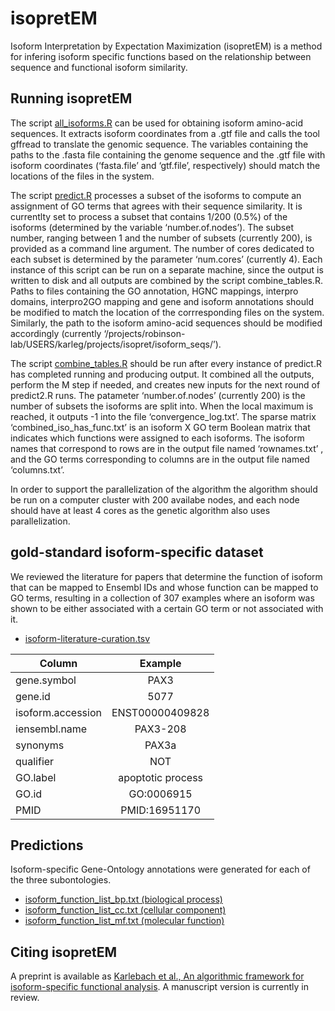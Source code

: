 # isopretEM

Isoform Interpretation by Expectation Maximization (isopretEM) is a method for infering isoform specific functions based on the relationship between sequence and functional isoform similarity. 


## Running isopretEM

The script [all_isoforms.R](https://github.com/TheJacksonLaboratory/isopretEM/blob/main/scripts/translate_isoforms.R) can be used for obtaining isoform amino-acid sequences. It extracts isoform coordinates from a .gtf file and calls the tool gffread to translate the genomic sequence. The variables containing the paths to the .fasta file containing the genome sequence and the .gtf file with isoform coordinates (‘fasta.file’ and ‘gtf.file’, respectively) should match the locations of the files in the system.

The script [predict.R](https://github.com/TheJacksonLaboratory/isopretEM/blob/main/scripts/predict.R) processes a subset of the isoforms to compute an assignment of GO terms that agrees with their sequence similarity. It is currentlty set to process a subset that contains 1/200 (0.5%) of the isoforms (determined by the variable ‘number.of.nodes’). The subset number, ranging between 1 and the number of subsets (currently 200), is provided as a command line argument. The number of cores dedicated to each subset is determined by the parameter ‘num.cores’ (currently 4). Each instance of this script can be run on a separate machine, since the output is written to disk and all outputs are combined by the script combine_tables.R. Paths to files containing the GO annotation, HGNC mappings, interpro domains, interpro2GO mapping and gene and isoform annotations should be modified to match the location of the corrresponding files on the system. Similarly, the path to the isoform amino-acid sequences should be modified accordingly (currently ‘/projects/robinson-lab/USERS/karleg/projects/isopret/isoform_seqs/’).

The script [combine_tables.R](https://github.com/TheJacksonLaboratory/isopretEM/blob/main/scripts/combine_tables.R) should be run after every instance of predict.R has completed running and producing output. It combined all the outputs, perform the M step if needed, and creates new inputs for the next round of predict2.R runs. The patameter ‘number.of.nodes’ (currently 200) is the number of subsets the isoforms are split into. When the local maximum is reached, it outputs -1 into the file ‘convergence_log.txt’. The sparse matrix ‘combined_iso_has_func.txt’ is an isoform X GO term Boolean matrix that indicates which functions were assigned to each isoforms. The isoform names that correspond to rows are in the output file named ‘rownames.txt’ , and the GO terms corresponding to columns are in the output file named ‘columns.txt’.

In order to support the parallelization of the algorithm the algorithm should be run on a computer cluster with 200 availabe nodes, and each node should have at least 4 cores as the genetic algorithm also uses parallelization.

##  gold-standard isoform-specific dataset
We reviewed the literature for papers that determine the function of isoform that can be mapped to Ensembl IDs and whose function can be mapped to GO terms, resulting in a collection of 307 examples where an isoform was shown to be either associated with a certain GO term or not associated with it. 

* [isoform-literature-curation.tsv](https://github.com/TheJacksonLaboratory/isopretEM/blob/main/data/isoform-literature-curation.tsv)

	 	 	 	 	 	 	 	

| Column            |      Example    |
|-------------------|:---------------:|
| gene.symbol       |  PAX3           | 
| gene.id           |   5077          |  
| isoform.accession |ENST00000409828  | 
| iensembl.name     | PAX3-208        |
| synonyms          | PAX3a           |
| qualifier         | NOT             |
| GO.label          |apoptotic process|
| GO.id             | GO:0006915      | 
| PMID              | PMID:16951170   | 




## Predictions
Isoform-specific Gene-Ontology annotations were generated for each of the three subontologies.

* [isoform_function_list_bp.txt (biological process)](https://github.com/TheJacksonLaboratory/isopretEM/blob/main/predictions/isoform_function_list_bp.txt)
* [isoform_function_list_cc.txt (cellular component)](https://github.com/TheJacksonLaboratory/isopretEM/blob/main/predictions/isoform_function_list_bp.txt)
* [isoform_function_list_mf.txt (molecular function)](https://github.com/TheJacksonLaboratory/isopretEM/blob/main/predictions/isoform_function_list_bp.txt)



## Citing isopretEM

A preprint is available as [Karlebach et al., An algorithmic framework for isoform-specific functional analysis](https://www.biorxiv.org/content/10.1101/2022.05.13.491897v1). A manuscript version is currently in review.
